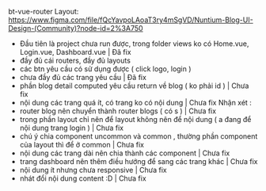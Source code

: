 bt-vue-router
Layout: https://www.figma.com/file/fQcYavpoLAoaT3ry4mSgVD/Nuntium-Blog-UI-Design-(Community)?node-id=2%3A750

- Đầu tiên là project chưa run được, trong folder views ko có Home.vue, Login.vue, Dashboard.vue | Đã fix
- đầy đủ cái routers, đầy đủ layouts
- các btn yêu cầu có sử dụng được ( click logo, login )
- chưa đầy đủ các trang yêu cầu | Đã fix
- phần blog detail computed yêu cầu return về blog ( ko phải id ) | Chưa fix
- nội dung các trang quá ít, có trang ko có nội dung | Chưa fix Nhận xét :
- router blog nên chuyển thành router blogs ( có s ) | Chưa fix
- trong phần layout chỉ nên để layout không nên để nội dung ( a đang để nội dung trang login ) | Chưa fix
- chú ý chia component uncommon và common , thường phần component của layout thì để ở common | Chưa fix
- nội dung các trang dài nên chia thành các component | Chưa fix
- trang dashboard nên thêm điều hướng để sang các trang khác | Chưa fix
- nội dung ít nhưng chưa responsive | Chưa fix
- nhát đổi nội dung content :D | Chưa fix
